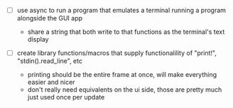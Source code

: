  - [ ] use async to run a program that emulates a terminal running a program alongside the GUI app
   - share a string that both write to that functions as the terminal's text display

 - [ ] create library functions/macros that supply functionalility of "print!", "stdin().read_line", etc
    - printing should be the entire frame at once, will make everything easier and nicer
    - don't really need equivalents on the ui side, those are pretty much just used once per update
